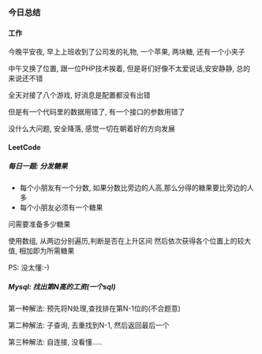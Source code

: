 ### 今日总结
#### 工作
今晚平安夜, 早上上班收到了公司发的礼物, 一个苹果, 两块糖, 还有一个小夹子

中午又换了位置, 跟一位PHP技术挨着, 但是哥们好像不太爱说话,安安静静, 总的来说还不错

全天对接了八个游戏, 好消息是配置都没有出错

但是有一个代码里的数据用错了, 有一个接口的参数用错了

没什么大问题, 安全降落, 感觉一切在朝着好的方向发展

#### LeetCode
##### 每日一题: 分发糖果
* 每个小朋友有一个分数, 如果分数比旁边的人高,那么分得的糖果要比旁边的人多
* 每个小朋友必须有一个糖果

问需要准备多少糖果

使用数组, 从两边分别遍历,判断是否在上升区间 然后依次获得各个位置上的较大值, 相加即为所需糖果

PS: 没太懂:-)

##### Mysql: 找出第N高的工资(一个sql)
第一种解法: 预先将N处理,查找排在第N-1位的(不合题意)

第二种解法: 子查询, 去重找到N-1, 然后返回最后一个

第三种解法: 自连接, 没看懂.....
